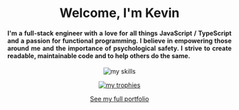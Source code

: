 <h1 align="center">Welcome, I'm Kevin</h1>

<h4 align="justify">
  I'm a full-stack engineer with a love for all things JavaScript / TypeScript and a passion for functional programming. I believe in empowering those around me and the importance of psychological safety. I strive to create readable, maintainable code and to help others do the same.
</h4>

<p align="center">
  <img src="https://go-skill-icons.vercel.app/api/icons?i=ts,react,nodejs,npm,pnpm,jest,cypress,gitlab,docker,kubernetes,graphql,vite,next,gleam,nix&theme=dark" alt="my skills" />
</p>

<p align="center">
  <a href="https://github.com/ryo-ma/github-profile-trophy"><img src="https://github-profile-trophy.vercel.app/?username=kgroat&theme=darkhub&no-frame=true&no-bg=true&row=1&column=7&margin-w=4&margin-h=4" alt="my trophies" /></a>
</p>

<p align="center">
  <a href="https://www.kgroat.dev">See my full portfolio</a>
</p>
